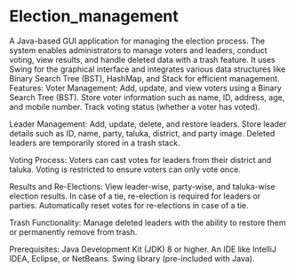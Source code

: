 # Election_management
A Java-based GUI application for managing the election process. The system enables administrators to manage voters and leaders, conduct voting, view results, and handle deleted data with a trash feature. It uses Swing for the graphical interface and integrates various data structures like Binary Search Tree (BST), HashMap, and Stack for efficient management.
Features:
Voter Management:
Add, update, and view voters using a Binary Search Tree (BST).
Store voter information such as name, ID, address, age, and mobile number.
Track voting status (whether a voter has voted).

Leader Management:
Add, update, delete, and restore leaders.
Store leader details such as ID, name, party, taluka, district, and party image.
Deleted leaders are temporarily stored in a trash stack.

Voting Process:
Voters can cast votes for leaders from their district and taluka.
Voting is restricted to ensure voters can only vote once.

Results and Re-Elections:
View leader-wise, party-wise, and taluka-wise election results.
In case of a tie, re-election is required for leaders or parties.
Automatically reset votes for re-elections in case of a tie.

Trash Functionality:
Manage deleted leaders with the ability to restore them or permanently remove from trash.

Prerequisites:
Java Development Kit (JDK) 8 or higher.
An IDE like IntelliJ IDEA, Eclipse, or NetBeans.
Swing library (pre-included with Java).
